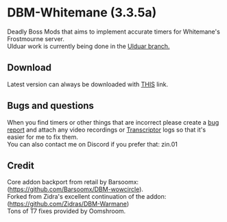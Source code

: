 # DBM-Whitemane (3.3.5a)

Deadly Boss Mods that aims to implement accurate timers for Whitemane's Frostmourne server.  
Ulduar work is currently being done in the [Ulduar branch.](https://github.com/broizter/DBM-Whitemane/tree/ulduar)

## Download
Latest version can always be downloaded with [THIS](https://github.com/broizter/DBM-Whitemane/releases/latest/download/DBM-Whitemane.zip) link.  

## Bugs and questions  
When you find timers or other things that are incorrect please create a [bug report](https://github.com/broizter/DBM-Whitemane/issues/new/choose) and attach any video recordings or [Transcriptor](https://github.com/Zidras/Transcriptor-WOTLK) logs so that it's easier for me to fix them.  
You can also contact me on Discord if you prefer that: zin.01

## Credit
Core addon backport from retail by Barsoomx: (https://github.com/Barsoomx/DBM-wowcircle).  
Forked from Zidra's excellent continuation of the addon: (https://github.com/Zidras/DBM-Warmane)  
Tons of T7 fixes provided by Oomshroom.  
